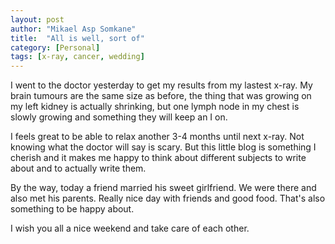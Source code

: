 ```yaml
---
layout: post
author: "Mikael Asp Somkane"
title:  "All is well, sort of"
category: [Personal]
tags: [x-ray, cancer, wedding]
---
```


I went to the doctor yesterday to get my results from my lastest x-ray. My brain
tumours are the same size as before, the thing that was growing on my left
kidney is actually shrinking, but one lymph node in my chest is slowly growing
and something they will keep an I on.

I feels great to be able to relax another 3-4 months until next x-ray. Not
knowing what the doctor will say is scary. But this little blog is something I
cherish and it makes me happy to think about different subjects to write about
and to actually write them.

By the way, today a friend married his sweet girlfriend. We were there and also
met his parents. Really nice day with friends and good food. That's also
something to be happy about.

I wish you all a nice weekend and take care of each other.
